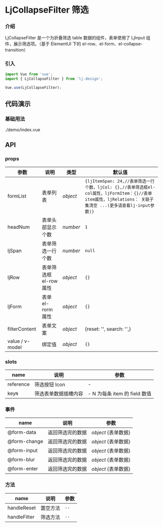 # LjCollapseFilter 筛选

### 介绍

LjCollapseFilter 是一个为折叠筛选 table 数据的组件，表单使用了 LjInput 组件，展示筛选项。（基于 ElementUI 下的 el-row、el-form、el-collapse-transition）

### 引入

```js
import Vue from 'vue';
import { LjCollapseFilter } from 'lj-design';

Vue.use(LjCollapseFilter);
```

## 代码演示

### 基础用法

<demo-code>./demo/index.vue</demo-code>

## API

### props

| 参数            | 说明                   | 类型     | 默认值                                                                                                                                                        |
| --------------- | ---------------------- | -------- | ------------------------------------------------------------------------------------------------------------------------------------------------------------- |
| formList        | 表单列表               | _object_ | `{ljItemSpan: 24,//表单筛选一行个数，ljCol: {},//表单筛选框el-col属性，ljFormItem：{}//表单item属性，ljRelations： 关联子集清空 ...(更多请查看lj-input参数)}` |
| headNum         | 表单头部显示个数       | _number_ | `1`                                                                                                                                                           |
| ljSpan          | 表单筛选一行个数       | _number_ | `null`                                                                                                                                                        |
| ljRow           | 表单筛选框 el-row 属性 | _object_ | `{}`                                                                                                                                                          |
| ljForm          | 表单 el-rorm 属性      | _object_ | `{}`                                                                                                                                                          |
| filterContent   | 表单文案               | _object_ | {reset: '', search: '',}                                                                                                                                      |
| value / v-model | 绑定值                 | _object_ | `{}`                                                                                                                                                          |

### slots

| name      | 说明                 | 参数                          |
| --------- | -------------------- | ----------------------------- |
| reference | 筛选按钮 Icon        | -                             |
| key`N`    | 筛选表单数据插槽内容 | - N 为每条 item 的 field 数值 |

### 事件

| name         | 说明             | 参数                |
| ------------ | ---------------- | ------------------- |
| @form-data   | 返回筛选完的数据 | _object_ {表单数据} |
| @form-change | 返回筛选完的数据 | _object_ {表单数据} |
| @form-input  | 返回筛选完的数据 | _object_ {表单数据} |
| @form-blur   | 返回筛选完的数据 | _object_ {表单数据} |
| @form-enter  | 返回筛选完的数据 | _object_ {表单数据} |

### 方法

| name         | 说明     | 参数 |
| ------------ | -------- | ---- |
| handleReset  | 置空方法 | `--` |
| handleFilter | 筛选方法 | `--` |
